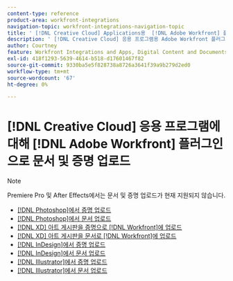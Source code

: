 ```yaml
---
content-type: reference
product-area: workfront-integrations
navigation-topic: workfront-integrations-navigation-topic
title: ' [!DNL Creative Cloud] Applications용  [!DNL Adobe Workfront] 플러그인으로 문서 및 증명 업로드'
description: ' [!DNL Creative Cloud] 응용 프로그램용 Adobe Workfront 플러그인'
author: Courtney
feature: Workfront Integrations and Apps, Digital Content and Documents
exl-id: 418f1293-5639-4614-b518-d17601467f82
source-git-commit: 9330ba5e5f828738a8726a3641f39a9b279d2ed0
workflow-type: tm+mt
source-wordcount: '67'
ht-degree: 0%

---
```


# [!DNL Creative Cloud] 응용 프로그램에 대해 [!DNL Adobe Workfront] 플러그인으로 문서 및 증명 업로드

>[!NOTE]
>
>Premiere Pro 및 After Effects에서는 문서 및 증명 업로드가 현재 지원되지 않습니다.


* [ [!DNL Photoshop]에서 증명 업로드](/help/quicksilver/workfront-integrations-and-apps/adobe-workfront-for-creative-cloud/wf-cc-proofs-ps.md)
* [ [!DNL Photoshop]에서 문서 업로드](/help/quicksilver/workfront-integrations-and-apps/adobe-workfront-for-creative-cloud/wf-cc-docs-ps.md)
* [ [!DNL XD] 아트 게시판을 증명으로  [!DNL Workfront]에 업로드](/help/quicksilver/workfront-integrations-and-apps/adobe-workfront-for-creative-cloud/wf-adobe-xd-proofs.md)
* [ [!DNL XD] 아트 게시판을 문서로  [!DNL Workfront]에 업로드](/help/quicksilver/workfront-integrations-and-apps/adobe-workfront-for-creative-cloud/wf-adobe-xd-docs.md)
* [ [!DNL InDesign]에서 증명 업로드](/help/quicksilver/workfront-integrations-and-apps/adobe-workfront-for-creative-cloud/wf-adobe-proofs-id.md)
* [ [!DNL InDesign]에서 문서 업로드](/help/quicksilver/workfront-integrations-and-apps/adobe-workfront-for-creative-cloud/wf-adobe-docs-id.md)
* [ [!DNL Illustrator]에서 증명 업로드](/help/quicksilver/workfront-integrations-and-apps/adobe-workfront-for-creative-cloud/wf-adobe-proofs-ai.md)
* [ [!DNL Illustrator]에서 문서 업로드](/help/quicksilver/workfront-integrations-and-apps/adobe-workfront-for-creative-cloud/wf-adobe-docs-id.md)
